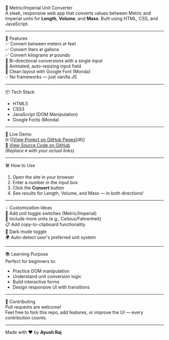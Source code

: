 📏 Metric/Imperial Unit Converter  
A sleek, responsive web app that converts values between Metric and Imperial units for **Length**, **Volume**, and **Mass**. Built using HTML, CSS, and JavaScript.

---

🌟 Features  
✅ Convert between meters ⇄ feet  
✅ Convert liters ⇄ gallons  
✅ Convert kilograms ⇄ pounds  
🔁 Bi-directional conversions with a single input  
🎨 Animated, auto-resizing input field  
🧠 Clean layout with Google Font (Monda)  
💡 No frameworks — just vanilla JS

---

📦 Tech Stack  
- HTML5  
- CSS3  
- JavaScript (DOM Manipulation)  
- Google Fonts (Monda)

---

🚀 Live Demo  
🌐 [[[View Project on GitHub Pages](https://unitconverter121.netlify.app/)](#)]  
📁 [View Source Code on GitHub](#)  
*(Replace `#` with your actual links)*

---

🛠️ How to Use  
1. Open the site in your browser  
2. Enter a number in the input box  
3. Click the **Convert** button  
4. See results for Length, Volume, and Mass — in both directions!

---

💡 Customization Ideas  
🔢 Add unit toggle switches (Metric/Imperial)  
🧮 Include more units (e.g., Celsius/Fahrenheit)  
📋 Add copy-to-clipboard functionality  
🌙 Dark mode toggle  
🌍 Auto-detect user's preferred unit system  

---

📚 Learning Purpose  
Perfect for beginners to:

- Practice DOM manipulation  
- Understand unit conversion logic  
- Build interactive forms  
- Design responsive UI with transitions

---

🤝 Contributing  
Pull requests are welcome!  
Feel free to fork this repo, add features, or improve the UI — every contribution counts.

---

Made with ❤️ by **Ayush Raj**
